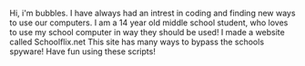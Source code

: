 Hi, i'm bubbles. I have always had an intrest in coding and finding new ways to use our computers. I am a 14 year old middle school student, who loves to use my
school computer in way they should be used! I made a website called Schoolflix.net
This site has many ways to bypass the schools spyware!
Have fun using these scripts!
